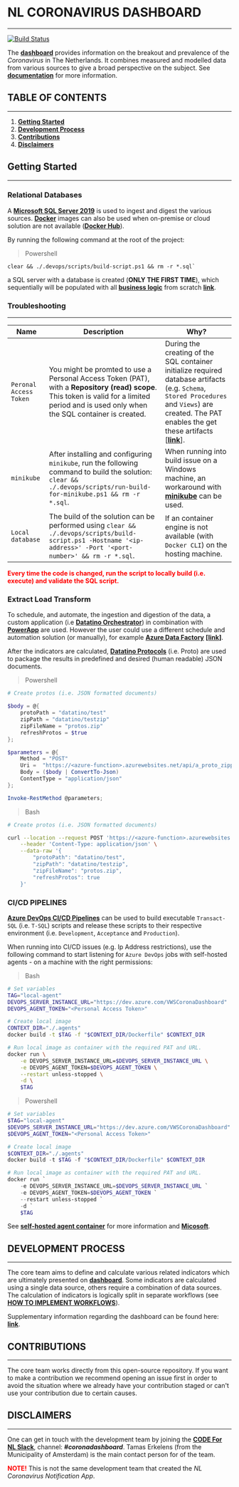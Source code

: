 # **NL CORONAVIRUS DASHBOARD**

---

[![Build Status](https://dev.azure.com/VWSCoronaDashboard/Corona%20Dashboard/_apis/build/status/business-logic/nl-cdb-be-business-logic%20-%20CI?repoName=nl-cdb-be-business-logic)](https://dev.azure.com/VWSCoronaDashboard/Corona%20Dashboard/_build/latest?definitionId=9&repoName=nl-cdb-be-business-logic&branchName=topic%2FCOR-912_Couple-Variant-on-Variantcode)


The **[dashboard](https://coronadashboard.rijksoverheid.nl)** provides information on the breakout and prevalence of the *Coronavirus* in The Netherlands. It combines measured and modelled data from various sources to give a broad perspective on the subject. See **[documentation](docs/)** for more information.

## **TABLE OF CONTENTS**

---

1. **[Getting Started](#getting-started)**
2. **[Development Process](#development-process)**
3. **[Contributions](#contributions)**
4. **[Disclaimers](#disclaimers)**

## **Getting Started**

---

### **Relational Databases**

A **[Microsoft SQL Server 2019](https://www.microsoft.com/en-us/evalcenter/evaluate-sql-server-2019)** is used to ingest and digest the various sources. **[Docker](https://docs.docker.com/engine/install/)** images can also be used when on-premise or cloud solution are not available (**[Docker Hub](https://hub.docker.com/_/microsoft-mssql-server)**). 

By running the following command at the root of the project:

> Powershell

```pwsh
clear && ./.devops/scripts/build-script.ps1 && rm -r *.sql`
```

a SQL server with a database is created (**ONLY THE FIRST TIME**), which sequentially will be populated with all **[business logic](./src/)** from scratch **[link](./.devops/scripts/build-script.ps1)**.

### **Troubleshooting**

---

|Name|Description|Why?|
|--|--|--|
|`Peronal Access Token`|You might be promted to use a Personal Access Token (PAT), with a **Repository (read) scope**. This token is valid for a limited period and is used only when the SQL container is created.|During the creating of the SQL container initialize required database artifacts (e.g. `Schema`, `Stored Procedures` and `Views`) are created. The PAT enables the get these artifacts [**[link](https://dev.azure.com/VWSCoronaDashboard/Corona%20Dashboard/_git/nl-cdb-be-apis)**].|
|`minikube`|After installing and configuring `minikube`, run the following command to build the solution: `clear && ./.devops/scripts/run-build-for-minikube.ps1 && rm -r *.sql`.|When running into build issue on a Windows machine, an workaround with **[minikube](https://minikube.sigs.k8s.io/docs/start/)** can be used. |
|`Local database` |The build of the solution can be performed using `clear && ./.devops/scripts/build-script.ps1 -Hostname '<ip-address>' -Port '<port-number>' && rm -r *.sql`.|If an container engine is not available (with `Docker CLI`) on the hosting machine.|

<font color="red">**Every time the code is changed, run the script to locally build (i.e. execute) and validate the SQL script.**</font>

### **Extract Load Transform**

To schedule, and automate, the ingestion and digestion of the data, a custom application (i.e **[Datatino Orchestrator](https://dev.azure.com/VWSCoronaDashboard/Corona%20Dashboard/_git/nl-cdb-be-apis)**) in combination with **[PowerApp](https://powerapps.microsoft.com/en-us/)** are used. However the user could use a different schedule and automation solution (or manually), for example **[Azure Data Factory](https://docs.microsoft.com/en-us/azure/data-factory/introduction)** **[[link](https://dev.azure.com/VWSCoronaDashboard/Corona%20Dashboard/_git/nl-cdb-be-factory)]**.



After the indicators are calculated, **[Datatino Protocols](https://dev.azure.com/VWSCoronaDashboard/Corona%20Dashboard/_git/nl-cdb-be-apis)** (i.e. Proto) are used to package the results in predefined and desired (human readable) JSON documents.

> Powershell

```powershell
# Create protos (i.e. JSON formatted documents) 

$body = @{
    protoPath = "datatino/test"
    zipPath = "datatino/testzip"
    zipFileName = "protos.zip"
    refreshProtos = $true
};

$parameters = @{
    Method = "POST"
    Uri =  "https://<azure-function>.azurewebsites.net/api/a_proto_zipprotos"
    Body = ($body | ConvertTo-Json) 
    ContentType = "application/json"
};

Invoke-RestMethod @parameters;
```

> Bash

```bash
# Create protos (i.e. JSON formatted documents) 

curl --location --request POST 'https://<azure-function>.azurewebsites.net/api/a_proto_zipprotos' \
    --header 'Content-Type: application/json' \
    --data-raw '{
        "protoPath": "datatino/test",
        "zipPath": "datatino/testzip",
        "zipFileName": "protos.zip",
        "refreshProtos": true
    }'
```
### **CI/CD PIPELINES**

**[Azure DevOps CI/CD Pipelines](./.devops)** can be used to build executable `Transact-SQL` (i.e. `T-SQL`) scripts and release these scripts to their respective environment (i.e. `Development`, `Acceptance` and `Production`).

When running into CI/CD issues (e.g. Ip Address restrictions), use the following command to start listening for `Azure DevOps` jobs with self-hosted agents - on a machine with the right permissions:

> Bash

```bash
# Set variables
TAG="local-agent"
DEVOPS_SERVER_INSTANCE_URL="https://dev.azure.com/VWSCoronaDashboard"
DEVOPS_AGENT_TOKEN="<Personal Access Token>"

# Create local image
CONTEXT_DIR="./.agents"
docker build -t $TAG -f "$CONTEXT_DIR/Dockerfile" $CONTEXT_DIR

# Run local image as container with the required PAT and URL.
docker run \
    -e DEVOPS_SERVER_INSTANCE_URL=$DEVOPS_SERVER_INSTANCE_URL \
    -e DEVOPS_AGENT_TOKEN=$DEVOPS_AGENT_TOKEN \
    --restart unless-stopped \
    -d \
    $TAG
```

> Powershell

```powershell
# Set variables
$TAG="local-agent"
$DEVOPS_SERVER_INSTANCE_URL="https://dev.azure.com/VWSCoronaDashboard"
$DEVOPS_AGENT_TOKEN="<Personal Access Token>"

# Create local image
$CONTEXT_DIR="./.agents"
docker build -t $TAG -f "$CONTEXT_DIR/Dockerfile" $CONTEXT_DIR

# Run local image as container with the required PAT and URL.
docker run `
    -e DEVOPS_SERVER_INSTANCE_URL=$DEVOPS_SERVER_INSTANCE_URL `
    -e DEVOPS_AGENT_TOKEN=$DEVOPS_AGENT_TOKEN `
    --restart unless-stopped `
    -d `
    $TAG
```

See **[self-hosted agent container](./.agents)** for more information and **[Micosoft](https://docs.microsoft.com/en-us/azure/devops/pipelines/agents/docker?view=azure-devops)**.


## **DEVELOPMENT PROCESS**

---

The core team aims to define and calculate various related indicators which are ultimately presented on **[dashboard](https://coronadashboard.rijksoverheid.nl)**. Some indicators are calculated using a single data source, others require a combination of data sources. The calculation of indicators is logically split in separate workflows (see **[HOW TO IMPLEMENT WORKFLOWS](./src/)**).

Supplementary information regarding the dashboard can be 
found here: **[link](https://coronadashboard.rijksoverheid.nl/verantwoording)**.

## **CONTRIBUTIONS**

---

The core team works directly from this open-source repository. If you want to make a contribution we recommend opening an issue first in order to avoid the situation where we already have your contribution staged or can't use your contribution due to certain causes.

## **DISCLAIMERS**

---

One can get in touch with the development team by joining the **[CODE For NL Slack](https://doemee.codefor.nl)**, channel: ***#coronadashboard***. Tamas Erkelens (from the Municipality of Amsterdam) is the main contact person for of the team. 

<a style="color:red">**NOTE!**</a> This is not the same development team that created the *NL Coronavirus Notification App*.